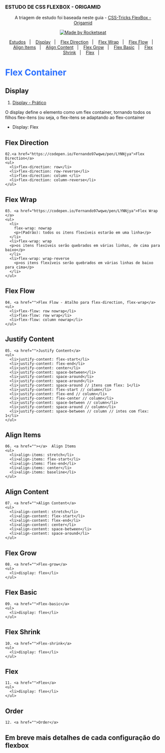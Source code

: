 ### ESTUDO DE CSS FLEXBOX - ORIGAMID


<p align="center">  A triagem de estudo foi baseada neste guia -  
  <a href="https://css-tricks.com/snippets/css/a-guide-to-flexbox/"> CSS-Tricks </a>
  <a href="https://origamid.com/projetos/flexbox-guia-completo/"> FlexBox - Origamid </a>
</p>


<p align="center">
  <a href="#">
    <img alt="Made by Rocketseat" src="https://img.shields.io/badge/Documentação%20by-EstudoFlexBox-%23F8952D">
  </a>
</p>

<p align="center">
  <a href="#estudo-de-hoje---13-de-agosto">Estudos</a>&nbsp;&nbsp;&nbsp;|&nbsp;&nbsp;&nbsp;
  <a href="#display">Display</a>&nbsp;&nbsp;&nbsp;|&nbsp;&nbsp;&nbsp;
  <a href="#flex-direction">Flex Direction</a>&nbsp;&nbsp;&nbsp;|&nbsp;&nbsp;&nbsp;
  <a href="#flew-wrap">Flex Wrap</a>&nbsp;&nbsp;&nbsp;|&nbsp;&nbsp;&nbsp;
  <a href="#flex-flow">Flex Flow</a>&nbsp;&nbsp;&nbsp;|&nbsp;&nbsp;&nbsp;
  <a href="#align-items">Align Items</a>&nbsp;&nbsp;&nbsp;|&nbsp;&nbsp;&nbsp;
  <a href="#align-content">Align Content</a>&nbsp;&nbsp;&nbsp;|&nbsp;&nbsp;&nbsp;
  <a href="#flex-grow">Flex Grow</a>&nbsp;&nbsp;&nbsp;|&nbsp;&nbsp;&nbsp;
  <a href="#flex-basic">Flex Basic</a>&nbsp;&nbsp;&nbsp;|&nbsp;&nbsp;&nbsp;
  <a href="#flex-shrink">Flex Shrink</a>&nbsp;&nbsp;&nbsp;|&nbsp;&nbsp;&nbsp;
  <a href="#flex">Flex</a>&nbsp;&nbsp;&nbsp;|&nbsp;&nbsp;&nbsp;
</p>

<h1 style="color: #2c70ff;">Flex Container</h1>

  ## Display
  01. <a href="https://codepen.io/Fernando97wqwe/pen/gOrrxgp">Display - Prático</a> 
  <p>O display define o elemento como um flex container, tornando todos os filhos flex-itens (ou seja, o flex-itens se adaptando ao flex-container</p>
  <ul>
    <li>Display: Flex</li>
  </ul>

  ## Flex Direction
    02.<a href="https://codepen.io/Fernando97wqwe/pen/LYNNjya">Flex Direction</a>  
    <ul>
      <li>flex-direction: row</li>
      <li>flex-direction: row-reverse</li>
      <li>flex-direction: column </li>
      <li>flex-direction: column-reverse</li>
    </ul>

  ## Flex Wrap
    03. <a href="https://codepen.io/Fernando97wqwe/pen/LYNNjya">Flex Wrap </a>
    <ul>
      <li>
        flex-wrap: nowrap
        <p>(Padrão): todos os itens flexíveis estarão em uma linha</p>
      </li>
      <li>flex-wrap: wrap
      <p>os itens flexíveis serão quebrados em várias linhas, de cima para baixo</p>
      </li>
      <li>flex-wrap: wrap-reverse
        <p>os itens flexíveis serão quebrados em várias linhas de baixo para cima</p>
      </li>
    </ul>

  ## Flex Flow
    04. <a href="">Flex Flow - Atalho para flex-direction, flex-wrap</a>
    <ul>
      <li>flex-flow: row nowrap</li>
      <li>flex-flow: row wrap</li>
      <li>flex-flow: column nowrap</li>
    </ul>

  ## Justify Content
    05. <a href="">Justify Content</a>
    <ul>
      <li>justify-content: flex-start</li>
      <li>justify-content: flex-end</li>
      <li>justify-content: center</li>
      <li>justify-content: space-between</li>
      <li>justify-content: space-around</li>
      <li>justify-content: space-around</li>
      <li>justify-content: space-around // itens com flex: 1</li>
      <li>justify-content: flex-start // column</li>
      <li>justify-content: flex-end // column</li>
      <li>justify-content: flex-center // column</li>
      <li>justify-content: space-between // column</li>
      <li>justify-content: space-around // column</li>
      <li>justify-content: space-between // column // intes com flex: 1</li>
    </ul>

  ## Align Items
    06. <a href=""></a>  Align Items
    <ul>
      <li>align-items: stretch</li>
      <li>align-items: flex-start</li>
      <li>align-items: flex-end</li>
      <li>align-items: center</li>
      <li>align-items: baseline</li>
    </ul>

  ## Align Content
    07. <a href="">Align Content</a>  
    <ul>
      <li>align-content: stretch</li>
      <li>align-content: flex-start</li>
      <li>align-content: flex-end</li>
      <li>align-content: center</li>
      <li>align-content: space-between</li>
      <li>align-content: space-around</li>
    </ul>

  ## Flex Grow
    08. <a href="">Flex-grow</a>  
    <ul>
      <li>display: flex</li>
    </ul>

  ## Flex Basic
    09. <a href="">Flex-basic</a>  
    <ul>
      <li>display: flex</li>
    </ul>

  ## Flex Shrink
    10. <a href="">Flex-shrink</a>  
    <ul>
      <li>display: flex</li>
    </ul>

  ## Flex
    11. <a href="">Flex</a>  
    <ul>
      <li>display: flex</li>
    </ul>

  ## Order
    12. <a href="">Order</a>



## Em breve mais detalhes de cada configuração do flexbox